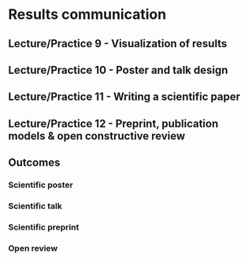 # Results communication

## Lecture/Practice 9 - Visualization of results



## Lecture/Practice 10 - Poster and talk design



## Lecture/Practice 11 - Writing a scientific paper



## Lecture/Practice 12 - Preprint, publication models & open constructive review

## Outcomes

### Scientific poster

### Scientific talk

### Scientific preprint

### Open review
